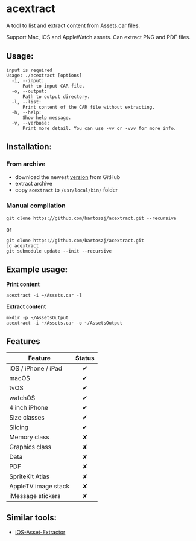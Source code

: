 acextract
=========

A tool to list and extract content from Assets.car files.

Support Mac, iOS and AppleWatch assets. Can extract PNG and PDF files.

## Usage:
    input is required
    Usage: ./acextract [options]
      -i, --input:  
          Path to input CAR file.
      -o, --output:
          Path to output directory.
      -l, --list:
          Print content of the CAR file without extracting.
      -h, --help:
          Show help message.
      -v, --verbose:
          Print more detail. You can use -vv or -vvv for more info.

## Installation:

### From archive

- download the newest [version](https://github.com/bartoszj/acextract/releases/latest) from GitHub
- extract archive
- copy `acextract` to `/usr/local/bin/` folder

### Manual compilation

    git clone https://github.com/bartoszj/acextract.git --recursive

or

    git clone https://github.com/bartoszj/acextract.git
    cd acextract
    git submodule update --init --recursive

## Example usage:

**Print content**

    acextract -i ~/Assets.car -l

**Extract content**

    mkdir -p ~/AssetsOutput
    acextract -i ~/Assets.car -o ~/AssetsOutput

## Features

| Feature              | Status |
| -------------------- | :----: |
| iOS / iPhone / iPad  | ✔     |
| macOS                | ✔     |
| tvOS                 | ✔     |
| watchOS              | ✔     |
| 4 inch iPhone        | ✔     |
| Size classes         | ✔     |
| Slicing              | ✔     |
| Memory class         | ✘      |
| Graphics class       | ✘      |
| Data                 | ✘      |
| PDF                  | ✘      |
| SpriteKit Atlas      | ✘      |
| AppleTV image stack  | ✘      |
| iMessage stickers    | ✘      | 

## Similar tools:
- [iOS-Asset-Extractor](https://github.com/Marxon13/iOS-Asset-Extractor)
